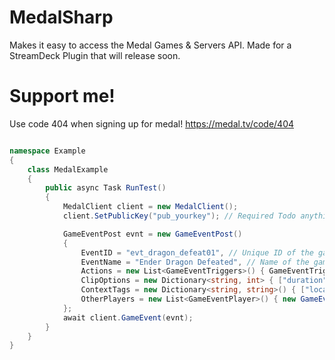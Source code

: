 # MedalSharp
 Makes it easy to access the Medal Games & Servers API. Made for a StreamDeck Plugin that will release soon.
 
# Support me!
Use code 404 when signing up for medal! https://medal.tv/code/404

```C#

namespace Example
{
    class MedalExample
    {
        public async Task RunTest()
        {
            MedalClient client = new MedalClient();
            client.SetPublicKey("pub_yourkey"); // Required Todo anything (https://thirdpartyregister.pages.dev/)

            GameEventPost evnt = new GameEventPost()
            {
                EventID = "evt_dragon_defeat01", // Unique ID of the game event (Required)
                EventName = "Ender Dragon Defeated", // Name of the game event (Required)
                Actions = new List<GameEventTriggers>() { GameEventTriggers.SaveClip }, // Save a Clip (Screenshot WIP) (Not Required)
                ClipOptions = new Dictionary<string, int> { ["duration"] = 30 }, // 30 seconds (Not Required)
                ContextTags = new Dictionary<string, string>() { ["location"] = "finalboss", ["boss"] = "enderdragon" }, // (Not Required)
                OtherPlayers = new List<GameEventPlayer>() { new GameEventPlayer() { PlayerName = "Bob", PlayerID = "uuid_123456" } } // (Not Required)
            };
            await client.GameEvent(evnt);
        }
    }
}
```
